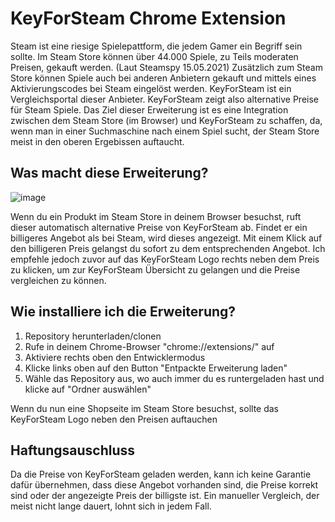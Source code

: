 # KeyForSteam Chrome Extension
Steam ist eine riesige Spielepattform, die jedem Gamer ein Begriff sein sollte. Im Steam Store können über 44.000 Spiele, zu Teils moderaten Preisen, gekauft werden. (Laut Steamspy 15.05.2021) Zusätzlich zum Steam Store können Spiele auch bei anderen Anbietern gekauft und mittels eines Aktivierungscodes bei Steam eingelöst werden. KeyForSteam ist ein Vergleichsportal dieser Anbieter. KeyForSteam zeigt also alternative Preise für Steam Spiele. Das Ziel dieser Erweiterung ist es eine Integration zwischen dem Steam Store (im Browser) und KeyForSteam zu schaffen, da, wenn man in einer Suchmaschine nach einem Spiel sucht, der Steam Store meist in den oberen Ergebissen auftaucht.
## Was macht diese Erweiterung?
![image](https://user-images.githubusercontent.com/23142649/120771233-4a87bd80-c51f-11eb-8413-b3d981d4aa73.png)

Wenn du ein Produkt im Steam Store in deinem Browser besuchst, ruft dieser automatisch alternative Preise von KeyForSteam ab. Findet er ein billigeres Angebot als bei Steam, wird dieses angezeigt. Mit einem Klick auf den billigeren Preis gelangst du sofort zu dem entsprechenden Angebot. Ich empfehle jedoch zuvor auf das KeyForSteam Logo rechts neben dem Preis zu klicken, um zur KeyForSteam Übersicht zu gelangen und die Preise vergleichen zu können.

## Wie installiere ich die Erweiterung?
1. Repository herunterladen/clonen
2. Rufe in deinem Chrome-Browser "chrome://extensions/" auf
3. Aktiviere rechts oben den Entwicklermodus
4. Klicke links oben auf den Button "Entpackte Erweiterung laden"
5. Wähle das Repository aus, wo auch immer du es runtergeladen hast und klicke auf "Ordner auswählen"

Wenn du nun eine Shopseite im Steam Store besuchst, sollte das KeyForSteam Logo neben den Preisen auftauchen

## Haftungsauschluss
Da die Preise von KeyForSteam geladen werden, kann ich keine Garantie dafür übernehmen, dass diese Angebot vorhanden sind, die Preise korrekt sind oder der angezeigte Preis der billigste ist. Ein manueller Vergleich, der meist nicht lange dauert, lohnt sich in jedem Fall.
